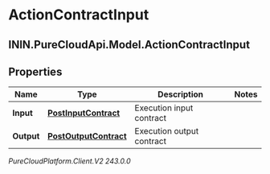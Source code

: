 # ActionContractInput

## ININ.PureCloudApi.Model.ActionContractInput

## Properties

|Name | Type | Description | Notes|
|------------ | ------------- | ------------- | -------------|
| **Input** | [**PostInputContract**](PostInputContract) | Execution input contract | |
| **Output** | [**PostOutputContract**](PostOutputContract) | Execution output contract | |



_PureCloudPlatform.Client.V2 243.0.0_
